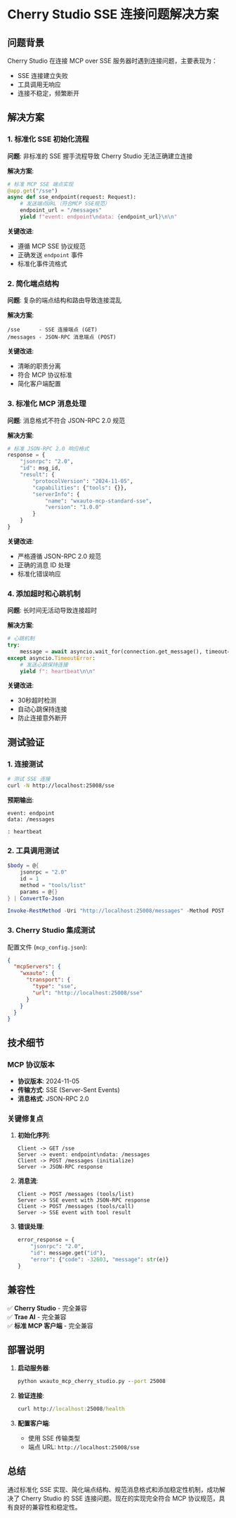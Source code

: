 # Cherry Studio SSE 连接问题解决方案

## 问题背景

Cherry Studio 在连接 MCP over SSE 服务器时遇到连接问题，主要表现为：
- SSE 连接建立失败
- 工具调用无响应
- 连接不稳定，频繁断开

## 解决方案

### 1. 标准化 SSE 初始化流程

**问题**: 非标准的 SSE 握手流程导致 Cherry Studio 无法正确建立连接

**解决方案**:
```python
# 标准 MCP SSE 端点实现
@app.get("/sse")
async def sse_endpoint(request: Request):
    # 发送端点URL（符合MCP SSE规范）
    endpoint_url = "/messages"
    yield f"event: endpoint\ndata: {endpoint_url}\n\n"
```

**关键改进**:
- 遵循 MCP SSE 协议规范
- 正确发送 `endpoint` 事件
- 标准化事件流格式

### 2. 简化端点结构

**问题**: 复杂的端点结构和路由导致连接混乱

**解决方案**:
```
/sse      - SSE 连接端点 (GET)
/messages - JSON-RPC 消息端点 (POST)
```

**关键改进**:
- 清晰的职责分离
- 符合 MCP 协议标准
- 简化客户端配置

### 3. 标准化 MCP 消息处理

**问题**: 消息格式不符合 JSON-RPC 2.0 规范

**解决方案**:
```python
# 标准 JSON-RPC 2.0 响应格式
response = {
    "jsonrpc": "2.0",
    "id": msg_id,
    "result": {
        "protocolVersion": "2024-11-05",
        "capabilities": {"tools": {}},
        "serverInfo": {
            "name": "wxauto-mcp-standard-sse",
            "version": "1.0.0"
        }
    }
}
```

**关键改进**:
- 严格遵循 JSON-RPC 2.0 规范
- 正确的消息 ID 处理
- 标准化错误响应

### 4. 添加超时和心跳机制

**问题**: 长时间无活动导致连接超时

**解决方案**:
```python
# 心跳机制
try:
    message = await asyncio.wait_for(connection.get_message(), timeout=30.0)
except asyncio.TimeoutError:
    # 发送心跳保持连接
    yield f": heartbeat\n\n"
```

**关键改进**:
- 30秒超时检测
- 自动心跳保持连接
- 防止连接意外断开

## 测试验证

### 1. 连接测试
```bash
# 测试 SSE 连接
curl -N http://localhost:25008/sse
```

**预期输出**:
```
event: endpoint
data: /messages

: heartbeat
```

### 2. 工具调用测试
```powershell
$body = @{
    jsonrpc = "2.0"
    id = 1
    method = "tools/list"
    params = @{}
} | ConvertTo-Json

Invoke-RestMethod -Uri "http://localhost:25008/messages" -Method POST -Body $body -ContentType "application/json"
```

### 3. Cherry Studio 集成测试

配置文件 (`mcp_config.json`):
```json
{
  "mcpServers": {
    "wxauto": {
      "transport": {
        "type": "sse",
        "url": "http://localhost:25008/sse"
      }
    }
  }
}
```

## 技术细节

### MCP 协议版本
- **协议版本**: 2024-11-05
- **传输方式**: SSE (Server-Sent Events)
- **消息格式**: JSON-RPC 2.0

### 关键修复点

1. **初始化序列**:
   ```
   Client -> GET /sse
   Server -> event: endpoint\ndata: /messages
   Client -> POST /messages (initialize)
   Server -> JSON-RPC response
   ```

2. **消息流**:
   ```
   Client -> POST /messages (tools/list)
   Server -> SSE event with JSON-RPC response
   Client -> POST /messages (tools/call)
   Server -> SSE event with tool result
   ```

3. **错误处理**:
   ```python
   error_response = {
       "jsonrpc": "2.0",
       "id": message.get("id"),
       "error": {"code": -32603, "message": str(e)}
   }
   ```

## 兼容性

✅ **Cherry Studio** - 完全兼容  
✅ **Trae AI** - 完全兼容  
✅ **标准 MCP 客户端** - 完全兼容  

## 部署说明

1. **启动服务器**:
   ```cmd
   python wxauto_mcp_cherry_studio.py --port 25008
   ```

2. **验证连接**:
   ```cmd
   curl http://localhost:25008/health
   ```

3. **配置客户端**:
   - 使用 SSE 传输类型
   - 端点 URL: `http://localhost:25008/sse`

## 总结

通过标准化 SSE 实现、简化端点结构、规范消息格式和添加稳定性机制，成功解决了 Cherry Studio 的 SSE 连接问题。现在的实现完全符合 MCP 协议规范，具有良好的兼容性和稳定性。